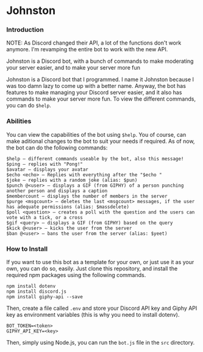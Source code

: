 # Johnston

### Introduction
NOTE: As Discord changed their API, a lot of the functions don't work anymore. I'm revamping the entire bot to work with the new API.

Johnston is a Discord bot, with a bunch of commands to make moderating your server easier, and to make your server more fun

Johnston is a Discord bot that I programmed. I name it Johnston because I was too damn lazy to come up with a better name. Anyway, the bot has features to make managing your Discord server easier, and it also has commands to make your server more fun.
To view the different commands, you can do `$help`.

### Abilities
You can view the capabilities of the bot using `$help`. You of course, can make aditional changes to the bot to suit your needs if required. As of now, the bot can do the following commands:

```
$help — different commands useable by the bot, also this message!
$ping — replies with "Pong!"
$avatar — displays your avatar
$echo <echo> — Replies with everything after the "$echo "
$joke — replies with a random joke (alias: $pun)
$punch @<user> — displays a GIF (from GIPHY) of a person punching another person and displays a caption
$membercount — displays the number of members in the server
$purge <msgcount> — deletes the last <msgcount> messages, if the user has adequate permissions (alias: $massdelete)
$poll <question> — creates a poll with the question and the users can vote with a tick, or a cross
$gif <query> — displays a GIF (from GIPHY) based on the query
$kick @<user> — kicks the user from the server
$ban @<user> — bans the user from the server (alias: $yeet)
```

### How to Install
If you want to use this bot as a template for your own, or just use it as your own, you can do so, easily. Just clone this repository, and install the required npm packages using the following commands.
```
npm install dotenv
npm install discord.js
npm install giphy-api --save
```
Then, create a file called `.env` and store your Discord API key and Giphy API key as environment variables (this is why you need to install dotenv).
```
BOT_TOKEN=<token>
GIPHY_API_KEY=<key>
```

Then, simply using Node.js, you can run the `bot.js` file in the `src` directory. 

